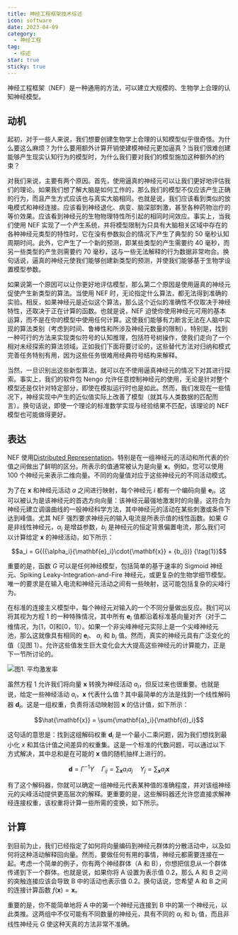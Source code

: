 ```yaml
---
title: 神经工程框架技术综述
icon: software
date: 2023-04-09
category:
  - 神经工程
tag:
  - 综述
star: true
sticky: true
---
```


神经工程框架（NEF）是一种通用的方法，可以建立大规模的、生物学上合理的认知神经模型。

<!-- more -->

<PDF url="/assets/pdf/Stewart - A Technical Overview of the Neural Engineering Framework.pdf" />

## 动机

起初，对于一些人来说，我们想要创建生物学上合理的认知模型似乎很奇怪。为什么要这么麻烦？为什么要用额外计算开销使建模神经元更加逼真？当我们很难创建能够产生现实认知行为的模型时，为什么我们要对我们的模型施加这种额外的约束？

对我们来说，主要有两个原因。首先，使用逼真的神经元可以让我们更好地评估我们的理论。如果我们想了解大脑是如何工作的，那么我们的模型不仅应该产生正确的行为，而且产生方式应该也与真实大脑相同。也就是说，我们应该看到类似的放电模式和神经连接。应该看到神经退化、病变、脑深部刺激，甚至各种药物治疗的等价效果。应该看到神经元的生物物理特性所引起的相同时间效应。事实上，当我们使用 NEF 实现了一个产生系统，并将模型限制为只具有大脑相关区域中存在的各种神经元类型的特性时，它在没有参数拟合的情况下产生了典型的 50 毫秒认知周期时间。此外，它产生了一个新的预测，即某些类型的产生需要约 40 毫秒，而另一些类型的产生则需要约 70 毫秒，这与一些无法解释的行为数据非常吻合。换句话说，逼真的神经元使我们能够创建新类型的预测，并使我们能够基于生物学设置模型参数。

如果说第一个原因可以让你更好地评估模型，那么第二个原因是使用逼真的神经元促使产生新类型的算法。当使用 NEF 时，无论指定什么算法，都无法得到准确的实验。相反，如果神经元是近似这个算法，那么这个近似的准确性不仅取决于神经特性，还取决于正在计算的函数。也就是说，NEF 迫使你使用神经元可用的基本运算，而不是在你的模型中使用任何计算。这使我们能够有力断言无法在人脑中实现的算法类别（考虑到时间、鲁棒性和所涉及神经元数量的限制）。特别是，找到一种可行的方法来实现类似符号的认知推理，包括符号树操作，使我们走向了一个相对未经探索的算法领域。正如我们下面将要讨论的，这些替代方法对归纳和模式完善任务特别有用，因为这些任务很难用经典符号结构来解释。

当然，一旦识别出这些新型算法，就可以在不使用逼真神经元的情况下对其进行探索。事实上，我们的软件包 Nengo 允许任意控制神经元的使用，无论是针对整个模型还是仅针对特定部分，即使在模拟运行时也是如此。然而，我们发现在一些情况下，神经实现中产生的近似值实际上改善了模型（就其与人类数据的匹配而言）。换句话说，即使一个理论的标准数学实现与经验结果不匹配，该理论的 NEF 模型也可能做得更好。

## 表达

NEF 使用[Distributed Representation](https://deepai.org/machine-learning-glossary-and-terms/distributed-representation)。特别是在一组神经元的活动和所代表的价值之间做出了鲜明的区分。所表示的值通常被认为是向量 $\mathbf{x}$。例如，您可以使用 100 个神经元来表示二维向量。不同的向量值对应于这些神经元的不同活动模式。

为了在 $\mathbf{x}$ 和神经元活动 $a$ 之间进行映射，每个神经元 $i$ 都有一个编码向量 $\mathbf{e}_i$。这可以被认为是该神经元的首选方向向量：该神经元最强地激发时的向量。这符合为神经元建立调谐曲线的一般神经科学方法，其中神经元的活动在某些刺激或条件下达到峰值。尤其 NEF 强烈要求神经元的输入电流是所表示值的线性函数。如果 $G$ 是非线性神经元，$\alpha_i$ 是增益参数，$b_i$ 是神经元的恒定背景偏置电流，那么我们可以计算给定 $\mathbf{x}$ 的神经活动，如下所示：

$$a_i = G{({\alpha_i}{\mathbf{e}_i}\cdot{\mathbf{x}} + {b_i})} {\tag{1}}$$

重要的是，函数 $G$ 可以是任何神经模型，包括简单的基于速率的 Sigmoid 神经元、Spiking Leaky-Integration-and-Fire 神经元，或更复杂的生物学细节模型。唯一的要求是在输入电流和神经元活动之间有一些映射，这可能包括复杂的尖峰行为。

在标准的连接主义模型中，每个神经元对输入的一个不同分量做出反应。我们可以将其视为方程 1 的一种特殊情况，其中所有 $\mathbf{e}_i$ 值都沿着标准基向量对齐（对于二维情况，为[1，0]和[0，1]）。如果一个非尖峰神经元实际上是一个尖峰神经元池，那么这就像具有相同的 $\mathbf{e}_i$、 $\alpha_i$ 和 $b_i$ 值。然而，真实的神经元具有广泛变化的值（见图 1）。允许这些值发生巨大变化会大大提高这些神经元的计算能力，正是下一节所讨论的。

![图1. 平均激发率](https://fastly.jsdelivr.net/gh/FoolAsphel/Avalon@main/img/AverageFiringRates.png)

虽然方程 1 允许我们将向量 $\mathbf{x}$ 转换为神经活动 $a_i$，但反过来也很重要。也就是说，给定一些神经活动 $a_i$，$\mathbf{x}$ 代表什么值？其中最简单的方法是找到一个线性解码器 $\mathbf{d}_i$。这是一组权重，负责将活动映射回 $\mathbf{x}$ 的估计值，如下所示：

$$\hat{\mathbf{x}} = \sum{\mathbf{a}_i}{\mathbf{d}_i}$$

这句话的意思是：找到这组解码权重 $\mathbf{d}_i$ 是一个最小二乘问题，因为我们想找到最小化 $x$ 和其估计值之间差异的权重集。这是一个标准的代数问题，可以通过以下方式解决，其中总和是在可能的 $\mathbf{x}$ 值的随机抽样上进行的。

$$\mathbf{d}=\Gamma^{-1} \Upsilon \quad \Gamma_{i j}=\sum_{\mathbf{x}} a_{i} a_{j} \quad \Upsilon_{j}=\sum_{\mathbf{x}} a_{j} \mathbf{x}$$

有了这个解码器，你就可以确定一组神经元代表某种值的准确程度，并对该组神经元的尖峰活动提供更高层次的解释。更重要的是，这些解码器还允许您直接求解神经连接权重，该权重将计算一些所需的变换，如下所示。

## 计算

到目前为止，我们已经指定了如何将向量编码到神经元群体的分散活动中，以及如何将这种活动解释回向量。然而，要做任何有用的事情，神经元都需要连接在一起。考虑一个简单的例子，你有两个神经群体（A 和 B），你想把信息从一个群体传递到下一个群体。也就是说，如果你将 A 设置为表示值 0.2，那么 A 和 B 之间的突触连接应该会导致 B 中的活动也表示值 0.2。换句话说，您希望 A 和 B 之间的连接计算函数
$f(\mathbf{x})=\mathbf{x}$。

重要的是，你不能简单地将 A 中的第一个神经元连接到 B 中的第一个神经元，以此类推。这两组中不仅可能有不同数量的神经元，具有不同的 $\alpha_i$ 和 $b_i$ 值，而且非线性神经元 $G$ 使这种天真的方法非常不准确。
